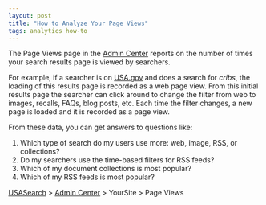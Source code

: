 ```yaml
---
layout: post
title: "How to Analyze Your Page Views"
tags: analytics how-to 
---
```

<p>The Page Views page in the <a href="http://search.usa.gov/affiliates/home">Admin Center</a> reports on the number of times your search results page is viewed by searchers.</p>
<p>For example, if a searcher is on <a href="http://www.usa.gov/">USA.gov</a> and does a search for <em>cribs</em>, the loading of this results page is recorded as a web page view. From this initial results page the searcher can click around to change the filter from web to images, recalls, FAQs, blog posts, etc. Each time the filter changes, a new page is loaded and it is recorded as a page view.</p>
<div class="text ">From these data, you can get answers to questions like:<br/><ol><li>Which type of search do my users use more: web, image, RSS, or collections?</li>
<li>Do my searchers use the time-based filters for RSS feeds?</li>
<li>Which of my document collections is most popular?</li>
<li>Which of my RSS feeds is most popular?</li>
</ol><p><a href="http://usasearch.howto.gov/">USASearch</a> &gt; <a href="http://search.usa.gov/affiliates/home">Admin Center</a> &gt; YourSite &gt; Page Views</p>
</div>
